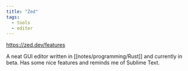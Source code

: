 ```yaml
---
title: "Zed"
tags:
  - tools
  - editor
---
```


https://zed.dev/features

A neat GUI editor written in [[notes/programming/Rust]] and currently in beta.
Has some nice features and reminds me of Sublime Text.
